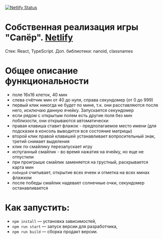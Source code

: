 [![Netlify Status](https://api.netlify.com/api/v1/badges/38b1d472-134d-4a6b-b534-a1549db6491f/deploy-status)](https://app.netlify.com/sites/astounding-mousse-70c52e/deploys)

# Собственная реализация игры "Сапёр". [Netlify](https://astounding-mousse-70c52e.netlify.app/)

Стек: React, TypeScript. Доп. библиотеки: nanoid, classnames

# Общее описание функциональности 

- поле 16х16 клеток, 40 мин
- слева счётчик мин от 40 до нуля, справа секундомер (от 0 до 999)
- первый клик никогда не будет по мине, т.к. они расставляются после него, исключаю данную ячейку. Запускается секундомер
- если рядом с открытым полем есть другие поля без мин поблизости, они открываются автоматически
- правая клавиша ставит флажок - предполагаемое место имени (для подсказки в консоль выводится все состояние матрицы)
- второй клик правой клавишей устанавливает вопросительный знак, третий снимает выделения
- клик по смайлику перезапускает игру
- испуганный смайлик - во время нажатия на ячейку, но еще не отпустили
- при проигрыше смайлик заменяется на грустный, раскрывается карта мин
- `победой` считывает, открытие всех ячеек и отметка на всех минах флажком
- после победы смайлик надевает солнечные очки, секундомер останавливается

# Как запустить:

- `npm install` — установка зависимостей,
- `npm run start` — запуск версии для разработчика,
- `npm run build` — сборка продакт версии.
